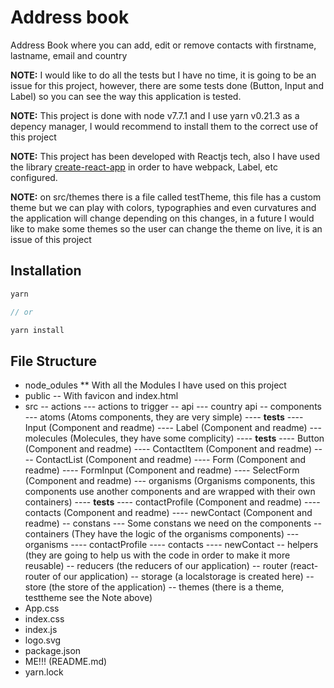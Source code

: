 # Address book

Address Book where you can add, edit or remove contacts with firstname, lastname, email and country

**NOTE:** I would like to do all the tests but I have no time, it is going to be an issue for this project, however, there are some tests done (Button, Input and Label) so you can see the way this application is tested.

**NOTE:** This project is done with node v7.7.1 and I use yarn v0.21.3 as a depency manager, I would recommend to install them to the correct use of this project

**NOTE:** This project has been developed with Reactjs tech, also I have used the library [create-react-app](https://facebook.github.io/react/blog/2016/07/22/create-apps-with-no-configuration.html) in order to have webpack, Label, etc configured.

**NOTE:** on src/themes there is a file called testTheme, this file has a custom theme but we can play with colors, typographies and even curvatures and the application will change depending on this changes, in a future I would like to make some themes so the user can change the theme on live, it is an issue of this project

## Installation
```js
yarn

// or

yarn install
```

## File Structure

- node_odules
** With all the Modules I have used on this project
- public
-- With favicon and index.html
- src
-- actions
--- actions to trigger
-- api
--- country api
-- components
--- atoms (Atoms components, they are very simple)
---- __tests__
---- Input (Component and readme)
---- Label (Component and readme)
--- molecules (Molecules, they have some complicity)
---- __tests__
---- Button (Component and readme)
---- ContactItem (Component and readme)
---- ContactList (Component and readme)
---- Form (Component and readme)
---- FormInput (Component and readme)
---- SelectForm (Component and readme)
--- organisms (Organisms components, this components use another components and are wrapped with their own containers)
---- __tests__
---- contactProfile (Component and readme)
---- contacts (Component and readme)
---- newContact (Component and readme)
-- constans
--- Some constans we need on the components
-- containers (They have the logic of the organisms components)
--- organisms
---- contactProfile
---- contacts
---- newContact
-- helpers (they are going to help us with the code in order to make it more reusable)
-- reducers (the reducers of our application)
-- router (react-router of our application)
-- storage (a localstorage is created here)
-- store (the store of the application)
-- themes (there is a theme, testtheme see the Note above)
- App.css
- index.css
- index.js
- logo.svg
- package.json
- ME!!! (README.md)
- yarn.lock




